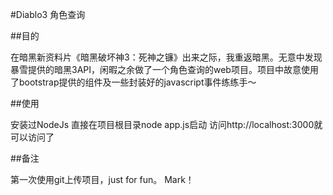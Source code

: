 #Diablo3 角色查询

##目的
 
  在暗黑新资料片《暗黑破坏神3：死神之镰》出来之际，我重返暗黑。无意中发现暴雪提供的暗黑3API，闲暇之余做了一个角色查询的web项目。项目中故意使用了bootstrap提供的组件及一些封装好的javascript事件练练手～

##使用

  安装过NodeJs 直接在项目根目录node app.js启动 访问http://localhost:3000就可以访问了

##备注

  第一次使用git上传项目，just for fun。 Mark！
